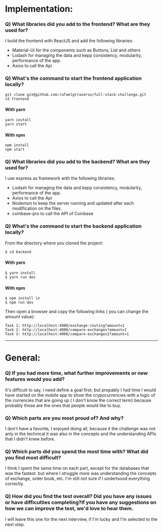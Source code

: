 # Implementation:

### Q) What libraries did you add to the frontend? What are they used for?

I build the frontend with ReactJS and add the following libraries:
* Material-Ui for the components such as Buttons, List and others
* Lodash for managing the data and kepp consistency, modularity, performance of the app.
* Axios to call the Api

### Q) What's the command to start the frontend application locally?

```
git clone git@github.com:rafaelgtraverso/full-stack-challenge.git
cd frontend
```
#### With yarn
```
yarn install
yarn start
```
#### With npm
```
npm install
npm start
```

### Q) What libraries did you add to the backend? What are they used for?

I use express as framework with the following libraries:
* Lodash for managing the data and kepp consistency, modularity, performance of the app.
* Axios to call the Api
* Nodemon to keep the server running and updated after each modification on the files.
* coinbase-pro to call the API of Coinbase

### Q) What's the command to start the backend application locally?

From the directory where you cloned the project:
```
$ cd backend
```
#### With yarn
```
$ yarn install
$ yarn run dev
```
#### With npm
```
$ npm install \n
$ npm run dev
```

Then open a browser and copy the following links ( you can change the amount value):
```
Task 1: http://localhost:4000/exchange-routing?amount=1
Task 2: http://localhost:4000/compare-exchanges?amount=1
Task 3: http://localhost:4000/compare-exchanges2?amount=1
```
---

# General:

### Q) If you had more time, what further improvements or new features would you add?

It's difficult to say, I need define a goal first. but propably I had time I would have started on the mobile app to show the crypocurrencies with a logic of the currencies that are going up ( I don't know the correct term) because probably those are the ones that people would like to buy.

### Q) Which parts are you most proud of? And why?

I don't have a favorite, I enjoyed doing all, because it the challenge was not anly in the technical it was also in the concepts and the understanding APIs that I didn't knew before.

### Q) Which parts did you spend the most time with? What did you find most difficult?

I think I spent the same time on each part, except for the databases that was the fastest. but where I struggle more was understanding the concepts of exchange, order book, etc. I'm still not sure if I undertsood everything correctly.

### Q) How did you find the test overall? Did you have any issues or have difficulties completing?If you have any suggestions on how we can improve the test, we'd love to hear them.

I will leave this one for the next interview, if I'm lucky and I'm selected to the next step.
